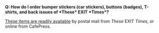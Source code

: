 **Q: How do I order bumper stickers (car stickers), buttons (badges), T-shirts, and back issues of \*These\* EXIT \*Times\*?**

[These items are readily available](https://www.vhemt.org/join.htm#tet) by postal mail from *These* EXIT *Times*, or online from CafePress.